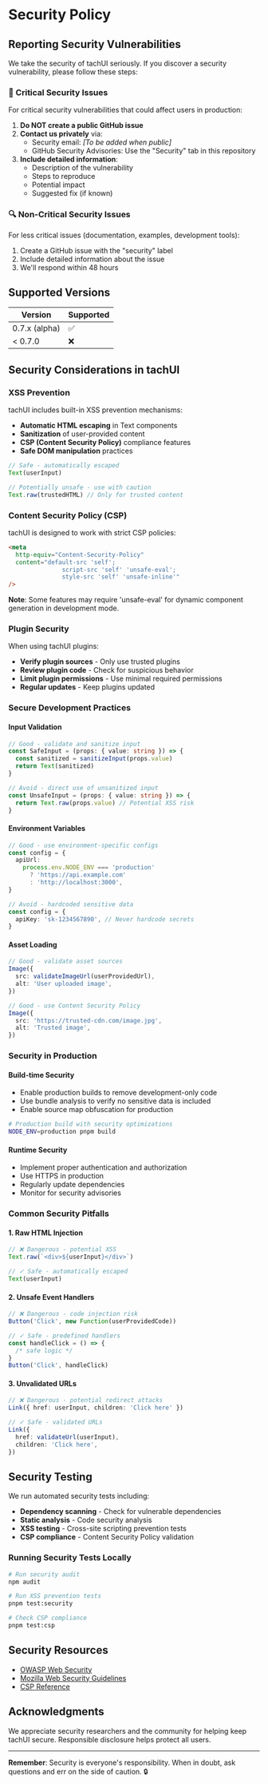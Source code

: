 # Security Policy

## Reporting Security Vulnerabilities

We take the security of tachUI seriously. If you discover a security vulnerability, please follow these steps:

### 🚨 Critical Security Issues

For critical security vulnerabilities that could affect users in production:

1. **Do NOT create a public GitHub issue**
2. **Contact us privately** via:
   - Security email: _[To be added when public]_
   - GitHub Security Advisories: Use the "Security" tab in this repository
3. **Include detailed information**:
   - Description of the vulnerability
   - Steps to reproduce
   - Potential impact
   - Suggested fix (if known)

### 🔍 Non-Critical Security Issues

For less critical issues (documentation, examples, development tools):

1. Create a GitHub issue with the "security" label
2. Include detailed information about the issue
3. We'll respond within 48 hours

## Supported Versions

| Version       | Supported          |
| ------------- | ------------------ |
| 0.7.x (alpha) | :white_check_mark: |
| < 0.7.0       | :x:                |

## Security Considerations in tachUI

### XSS Prevention

tachUI includes built-in XSS prevention mechanisms:

- **Automatic HTML escaping** in Text components
- **Sanitization** of user-provided content
- **CSP (Content Security Policy)** compliance features
- **Safe DOM manipulation** practices

```typescript
// Safe - automatically escaped
Text(userInput)

// Potentially unsafe - use with caution
Text.raw(trustedHTML) // Only for trusted content
```

### Content Security Policy (CSP)

tachUI is designed to work with strict CSP policies:

```html
<meta
  http-equiv="Content-Security-Policy"
  content="default-src 'self'; 
               script-src 'self' 'unsafe-eval'; 
               style-src 'self' 'unsafe-inline'"
/>
```

**Note**: Some features may require 'unsafe-eval' for dynamic component generation in development mode.

### Plugin Security

When using tachUI plugins:

- **Verify plugin sources** - Only use trusted plugins
- **Review plugin code** - Check for suspicious behavior
- **Limit plugin permissions** - Use minimal required permissions
- **Regular updates** - Keep plugins updated

### Secure Development Practices

#### Input Validation

```typescript
// Good - validate and sanitize input
const SafeInput = (props: { value: string }) => {
  const sanitized = sanitizeInput(props.value)
  return Text(sanitized)
}

// Avoid - direct use of unsanitized input
const UnsafeInput = (props: { value: string }) => {
  return Text.raw(props.value) // Potential XSS risk
}
```

#### Environment Variables

```typescript
// Good - use environment-specific configs
const config = {
  apiUrl:
    process.env.NODE_ENV === 'production'
      ? 'https://api.example.com'
      : 'http://localhost:3000',
}

// Avoid - hardcoded sensitive data
const config = {
  apiKey: 'sk-1234567890', // Never hardcode secrets
}
```

#### Asset Loading

```typescript
// Good - validate asset sources
Image({
  src: validateImageUrl(userProvidedUrl),
  alt: 'User uploaded image',
})

// Good - use Content Security Policy
Image({
  src: 'https://trusted-cdn.com/image.jpg',
  alt: 'Trusted image',
})
```

### Security in Production

#### Build-time Security

- Enable production builds to remove development-only code
- Use bundle analysis to verify no sensitive data is included
- Enable source map obfuscation for production

```bash
# Production build with security optimizations
NODE_ENV=production pnpm build
```

#### Runtime Security

- Implement proper authentication and authorization
- Use HTTPS in production
- Regularly update dependencies
- Monitor for security advisories

### Common Security Pitfalls

#### 1. Raw HTML Injection

```typescript
// ❌ Dangerous - potential XSS
Text.raw(`<div>${userInput}</div>`)

// ✓ Safe - automatically escaped
Text(userInput)
```

#### 2. Unsafe Event Handlers

```typescript
// ❌ Dangerous - code injection risk
Button('Click', new Function(userProvidedCode))

// ✓ Safe - predefined handlers
const handleClick = () => {
  /* safe logic */
}
Button('Click', handleClick)
```

#### 3. Unvalidated URLs

```typescript
// ❌ Dangerous - potential redirect attacks
Link({ href: userInput, children: 'Click here' })

// ✓ Safe - validated URLs
Link({
  href: validateUrl(userInput),
  children: 'Click here',
})
```

## Security Testing

We run automated security tests including:

- **Dependency scanning** - Check for vulnerable dependencies
- **Static analysis** - Code security analysis
- **XSS testing** - Cross-site scripting prevention tests
- **CSP compliance** - Content Security Policy validation

### Running Security Tests Locally

```bash
# Run security audit
npm audit

# Run XSS prevention tests
pnpm test:security

# Check CSP compliance
pnpm test:csp
```

## Security Resources

- [OWASP Web Security](https://owasp.org/www-project-web-security-testing-guide/)
- [Mozilla Web Security Guidelines](https://infosec.mozilla.org/guidelines/web_security)
- [CSP Reference](https://developer.mozilla.org/en-US/docs/Web/HTTP/CSP)

## Acknowledgments

We appreciate security researchers and the community for helping keep tachUI secure. Responsible disclosure helps protect all users.

---

**Remember**: Security is everyone's responsibility. When in doubt, ask questions and err on the side of caution. 🔒
